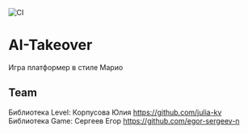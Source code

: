 ![CI](https://github.com/IzabellaPavlova/AI-Takeover/actions/workflows/blank.yml/badge.svg)

# AI-Takeover
Игра платформер в стиле Марио

## Team
Библиотека Level: Корпусова Юлия https://github.com/julia-kv \
Библиотека Game: Сергеев Егор https://github.com/egor-sergeev-n